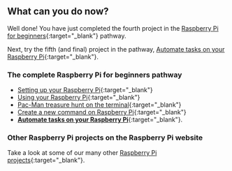 ## What can you do now?

Well done! You have just completed the fourth project in the [Raspberry Pi for beginners](https://projects.raspberrypi.org/en/pathways/raspberry-pi-beginners){:target="_blank"} pathway.

Next, try the fifth (and final) project in the pathway, [Automate tasks on your Raspberry Pi](https://projects.raspberrypi.org/en/projects/rpi-automate-tasks/){:target="_blank"}.

### The complete Raspberry Pi for beginners pathway

- [Setting up your Raspberry Pi](https://projects.raspberrypi.org/en/projects/raspberry-pi-setting-up/){:target="_blank"}
- [Using your Raspberry Pi](https://projects.raspberrypi.org/en/projects/raspberry-pi-using/){:target="_blank"}
- [Pac-Man treasure hunt on the terminal](https://projects.raspberrypi.org/en/projects/pacman-terminal){:target="_blank"}
- [Create a new command on Raspberry Pi](https://projects.raspberrypi.org/en/projects/raspberry-pi-command/){:target="_blank"}
- [**Automate tasks on your Raspberry Pi**](https://projects.raspberrypi.org/en/projects/rpi-automate-tasks/){:target="_blank"}.

### Other Raspberry Pi projects on the Raspberry Pi website

Take a look at some of our many other [Raspberry Pi projects](https://projects.raspberrypi.org/en/projects?hardware%5B%5D=raspberry-pi){:target="_blank"}.

